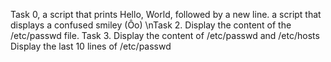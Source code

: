 Task 0, a script that prints Hello, World, followed by a new line.
a script that displays a confused smiley (Ôo)
\nTask 2. Display the content of the /etc/passwd file.
Task 3. Display the content of /etc/passwd and /etc/hosts
Display the last 10 lines of /etc/passwd
